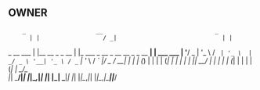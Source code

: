 ## OWNER

        _                    __                                _           
          | |                  / _|                              | |          
 _ __ ___ | |__   __ _ _ __   | |_ ___ _ __ _ __   __ _ _ __   __| | ___  ___ 
| '__/ _ \| '_ \ / _` | '_ \  |  _/ _ \ '__| '_ \ / _` | '_ \ / _` |/ _ \/ __|
| | | (_) | | | | (_| | | | | | ||  __/ |  | | | | (_| | | | | (_| |  __/\__ \
|_|  \___/|_| |_|\__,_|_| |_| |_| \___|_|  |_| |_|\__,_|_| |_|\__,_|\___||___/
                                                                              